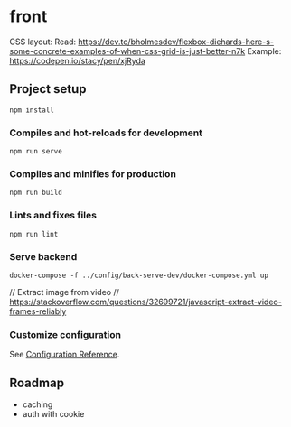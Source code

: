 # front

CSS layout:
Read: https://dev.to/bholmesdev/flexbox-diehards-here-s-some-concrete-examples-of-when-css-grid-is-just-better-n7k
Example: https://codepen.io/stacy/pen/xjRyda

## Project setup
```
npm install
```

### Compiles and hot-reloads for development
```
npm run serve
```

### Compiles and minifies for production
```
npm run build
```

### Lints and fixes files
```
npm run lint
```

### Serve backend
```
docker-compose -f ../config/back-serve-dev/docker-compose.yml up
```

// Extract image from video
// https://stackoverflow.com/questions/32699721/javascript-extract-video-frames-reliably

### Customize configuration
See [Configuration Reference](https://cli.vuejs.org/config/).

## Roadmap

- caching
- auth with cookie
